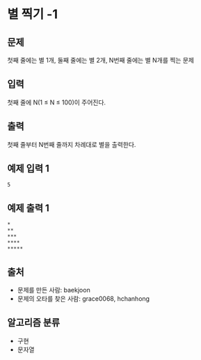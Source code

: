 # 별 찍기 -1
## 문제
첫째 줄에는 별 1개, 둘째 줄에는 별 2개, N번째 줄에는 별 N개를 찍는 문제

## 입력
첫째 줄에 N(1 ≤ N ≤ 100)이 주어진다.

## 출력
첫째 줄부터 N번째 줄까지 차례대로 별을 출력한다.

## 예제 입력 1 
```
5
```
## 예제 출력 1 
```
*
**
***
****
*****
```
## 출처
* 문제를 만든 사람: baekjoon
* 문제의 오타를 찾은 사람: grace0068, hchanhong
## 알고리즘 분류
* 구현
* 문자열